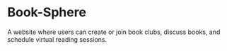 # Book-Sphere
A website where users can create or join book clubs, discuss books, and schedule virtual reading sessions.
